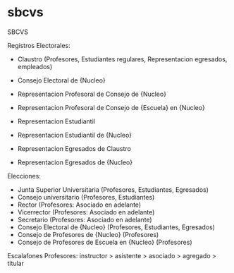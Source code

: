 sbcvs
=====

SBCVS

Registros Electorales:

- Claustro (Profesores, Estudiantes regulares, Representacion egresados, empleados)

- Consejo Electoral de {Nucleo}

- Representacion Profesoral de Consejo de {Nucleo}

- Representacion Profesoral de Consejo de {Escuela} en {Nucleo}

- Representacion Estudiantil

- Representacion Estudiantil de {Nucleo}

- Representacion Egresados de Claustro

- Representacion Egresados de {Nucleo}

Elecciones:

- Junta Superior Universitaria (Profesores, Estudiantes, Egresados)
- Consejo universitario (Profesores, Estudiantes)
- Rector	(Profesores: Asociado en adelante)
- Vicerrector	(Profesores: Asociado en adelante)
- Secretario	(Profesores: Asociado en adelante)
- Consejo Electoral de {Nucleo} (Profesores, Estudiantes, Egresados)
- Consejo de Profesores de {Nucleo}	(Profesores)
- Consejo de Profesores de Escuela en {Nucleo}	(Profesores)

Escalafones Profesores: instructor > asistente > asociado > agregado > titular


